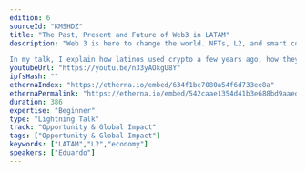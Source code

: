 ```yaml
---
edition: 6
sourceId: "KMSHDZ"
title: "The Past, Present and Future of Web3 in LATAM"
description: "Web 3 is here to change the world. NFTs, L2, and smart contracts are tools that people need in Latam to address economical disparity and to access a better financial ecosystem.

In my talk, I explain how latinos used crypto a few years ago, how they are using it, and how they'll use it to improve their lives through DAOs, NFTs, L2s and smartcontracts."
youtubeUrl: "https://youtu.be/n33yAOkgU8Y"
ipfsHash: ""
ethernaIndex: "https://etherna.io/embed/634f1bc7080a54f6d733ee8a"
ethernaPermalink: "https://etherna.io/embed/542caae1354d41b3e688bd9aaed0e52932c95a8acf901f479325e6e5105b306f"
duration: 386
expertise: "Beginner"
type: "Lightning Talk"
track: "Opportunity & Global Impact"
tags: ["Opportunity & Global Impact"]
keywords: ["LATAM","L2","economy"]
speakers: ["Eduardo"]
---
```


